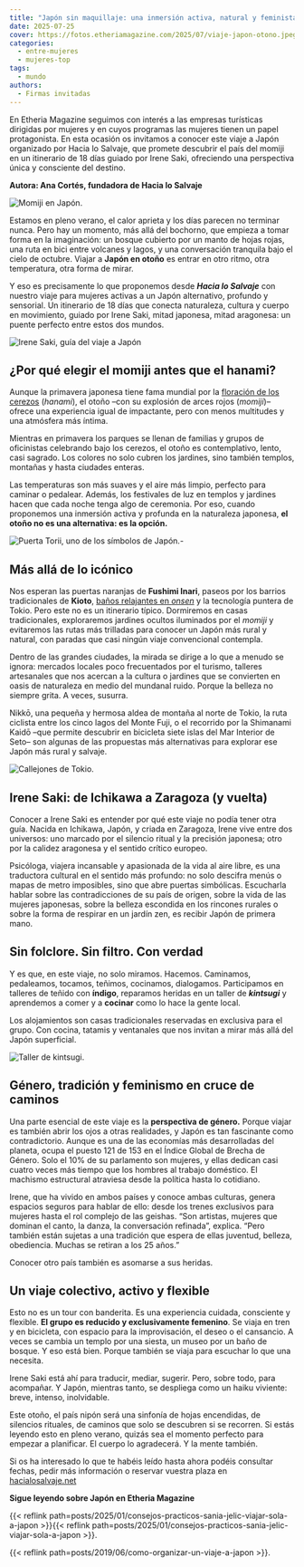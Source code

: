 ```yaml
---
title: "Japón sin maquillaje: una inmersión activa, natural y feminista en el país del momiji"
date: 2025-07-25
cover: https://fotos.etheriamagazine.com/2025/07/viaje-japon-otono.jpeg
categories: 
  - entre-mujeres
  - mujeres-top
tags: 
  - mundo
authors: 
  - Firmas invitadas
---
```


En Etheria Magazine seguimos con interés a las empresas turísticas dirigidas por mujeres 
y en cuyos programas las mujeres tienen un papel protagonista. En esta ocasión os 
invitamos a conocer este viaje a Japón organizado por Hacia lo Salvaje, que promete 
descubrir el país del momiji en un itinerario de 18 días guiado por Irene Saki, 
ofreciendo una perspectiva única y consciente del destino. 

**Autora: Ana Cortés, fundadora de Hacia lo Salvaje** 

![Momiji en Japón.](https://fotos.etheriamagazine.com/2025/07/viaje-japon-otono.jpeg "Momiji en Japón. © Eiya Maeda")

Estamos en pleno verano, el calor aprieta y los días parecen no terminar nunca. Pero hay 
un momento, más allá del bochorno, que empieza a tomar forma en la imaginación: un 
bosque cubierto por un manto de hojas rojas, una ruta en bici entre volcanes y lagos, y 
una conversación tranquila bajo el cielo de octubre. Viajar a **Japón en otoño** es 
entrar en otro ritmo, otra temperatura, otra forma de mirar. 

Y eso es precisamente lo que proponemos desde **_Hacia lo Salvaje_** con nuestro viaje 
para mujeres activas a un Japón alternativo, profundo y sensorial. Un itinerario de 18 
días que conecta naturaleza, cultura y cuerpo en movimiento, guiado por Irene Saki, 
mitad japonesa, mitad aragonesa: un puente perfecto entre estos dos mundos. 

![Irene Saki, guía del viaje a Japón](https://fotos.etheriamagazine.com/2025/07/Irene-Saki-viaje-japon.jpg "Irene Saki, guía del viaje a Japón.")

## ¿Por qué elegir el momiji antes que el hanami?

Aunque la primavera japonesa tiene fama mundial por la [floración de los 
cerezos](https://fotos.etheriamagazine.com/2024/02/Tokio-cerezos-okutama.jpg) 
(_hanami_), el otoño –con su explosión de arces rojos (_momiji_)– ofrece una experiencia 
igual de impactante, pero con menos multitudes y una atmósfera más íntima. 

Mientras en primavera los parques se llenan de familias y grupos de oficinistas 
celebrando bajo los cerezos, el otoño es contemplativo, lento, casi sagrado. Los colores 
no solo cubren los jardines, sino también templos, montañas y hasta ciudades enteras. 

Las temperaturas son más suaves y el aire más limpio, perfecto para caminar o pedalear. 
Además, los festivales de luz en templos y jardines hacen que cada noche tenga algo de 
ceremonia. Por eso, cuando proponemos una inmersión activa y profunda en la naturaleza 
japonesa, **el otoño no es una alternativa: es la opción.** 

![Puerta Torii, uno de los símbolos de Japón.-](https://fotos.etheriamagazine.com/2025/07/Puertas-Tori-etheria-magazine.jpg "Puerta Torii, uno de los símbolos de Japón.")

## Más allá de lo icónico

Nos esperan las puertas naranjas de **Fushimi Inari**, paseos por los barrios 
tradicionales de **Kioto**, [baños relajantes en 
_onsen_](https://fotos.etheriamagazine.com/2019/04/Japon-onsen-ryokan-tatami.jpg) 
y la tecnología puntera de Tokio. Pero este no es un itinerario típico. Dormiremos en 
casas tradicionales, exploraremos jardines ocultos iluminados por el _momiji_ y 
evitaremos las rutas más trilladas para conocer un Japón más rural y natural, con 
paradas que casi ningún viaje convencional contempla. 

Dentro de las grandes ciudades, la mirada se dirige a lo que a menudo se ignora: 
mercados locales poco frecuentados por el turismo, talleres artesanales que nos acercan 
a la cultura o jardines que se convierten en oasis de naturaleza en medio del mundanal 
ruido. Porque la belleza no siempre grita. A veces, susurra. 

Nikkō, una pequeña y hermosa aldea de montaña al norte de Tokio, la ruta ciclista entre 
los cinco lagos del Monte Fuji, o el recorrido por la Shimanami Kaidō –que permite 
descubrir en bicicleta siete islas del Mar Interior de Seto– son algunas de las 
propuestas más alternativas para explorar ese Japón más rural y salvaje. 

![Callejones de Tokio.](https://fotos.etheriamagazine.com/2025/07/Callejones-de-Tokyo-etheria-magazine.jpg "Callejones de Tokio.")

## Irene Saki: de Ichikawa a Zaragoza (y vuelta)

Conocer a Irene Saki es entender por qué este viaje no podía tener otra guía. Nacida en 
Ichikawa, Japón, y criada en Zaragoza, Irene vive entre dos universos: uno marcado por 
el silencio ritual y la precisión japonesa; otro por la calidez aragonesa y el sentido 
crítico europeo. 

Psicóloga, viajera incansable y apasionada de la vida al aire libre, es una traductora 
cultural en el sentido más profundo: no solo descifra menús o mapas de metro imposibles, 
sino que abre puertas simbólicas. Escucharla hablar sobre las contradicciones de su país 
de origen, sobre la vida de las mujeres japonesas, sobre la belleza escondida en los 
rincones rurales o sobre la forma de respirar en un jardín zen, es recibir Japón de 
primera mano. 

## Sin folclore. Sin filtro. Con verdad

Y es que, en este viaje, no solo miramos. Hacemos. Caminamos, pedaleamos, tocamos, 
teñimos, cocinamos, dialogamos. Participamos en talleres de teñido con **índigo**, 
reparamos heridas en un taller de _**kintsugi**_ y aprendemos a comer y a **cocinar** 
como lo hace la gente local. 

Los alojamientos son casas tradicionales reservadas en exclusiva para el grupo. Con 
cocina, tatamis y ventanales que nos invitan a mirar más allá del Japón superficial. 

![Taller de kintsugi.](https://fotos.etheriamagazine.com/2025/07/kintsugi-taller-japon.jpeg "El viaje a Japón incluye un taller de kintsugi. © Riho Kitagawa")

## Género, tradición y feminismo en cruce de caminos

Una parte esencial de este viaje es la **perspectiva de género.** Porque viajar es 
también abrir los ojos a otras realidades, y Japón es tan fascinante como 
contradictorio. Aunque es una de las economías más desarrolladas del planeta, ocupa el 
puesto 121 de 153 en el Índice Global de Brecha de Género. Solo el 10% de su parlamento 
son mujeres, y ellas dedican casi cuatro veces más tiempo que los hombres al trabajo 
doméstico. El machismo estructural atraviesa desde la política hasta lo cotidiano. 

Irene, que ha vivido en ambos países y conoce ambas culturas, genera espacios seguros 
para hablar de ello: desde los trenes exclusivos para mujeres hasta el rol complejo de 
las geishas. “Son artistas, mujeres que dominan el canto, la danza, la conversación 
refinada”, explica. “Pero también están sujetas a una tradición que espera de ellas 
juventud, belleza, obediencia. Muchas se retiran a los 25 años.” 

Conocer otro país también es asomarse a sus heridas. 

## Un viaje colectivo, activo y flexible

Esto no es un tour con banderita. Es una experiencia cuidada, consciente y flexible. 
**El grupo es reducido y exclusivamente femenino**. Se viaja en tren y en bicicleta, con 
espacio para la improvisación, el deseo o el cansancio. A veces se cambia un templo por 
una siesta, un museo por un baño de bosque. Y eso está bien. Porque también se viaja 
para escuchar lo que una necesita. 

Irene Saki está ahí para traducir, mediar, sugerir. Pero, sobre todo, para acompañar. Y 
Japón, mientras tanto, se despliega como un haiku viviente: breve, intenso, inolvidable. 

Este otoño, el país nipón será una sinfonía de hojas encendidas, de silencios rituales, 
de caminos que solo se descubren si se recorren. Si estás leyendo esto en pleno verano, 
quizás sea el momento perfecto para empezar a planificar. El cuerpo lo agradecerá. Y la 
mente también. 

Si os ha interesado lo que te habéis leído hasta ahora podéis consultar fechas, pedir 
más información o reservar vuestra plaza en 
[hacialosalvaje.net](https://hacialosalvaje.net/japon-para-mujeres-activas-con-irene-saki/) 

**Sigue leyendo sobre Japón en Etheria Magazine** 

{{< reflink path=posts/2025/01/consejos-practicos-sania-jelic-viajar-sola-a-japon >}}{{< 
reflink path=posts/2025/01/consejos-practicos-sania-jelic-viajar-sola-a-japon >}}. 

{{< reflink path=posts/2019/06/como-organizar-un-viaje-a-japon >}}.
